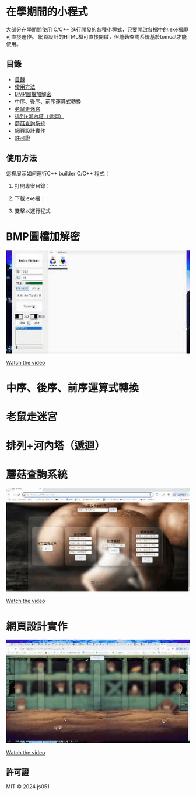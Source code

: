 # 在學期間的小程式

大部分在學期間使用 C/C++ 進行開發的各種小程式，只要開啟各檔中的.exe檔即可直接運作。
網頁設計的HTML檔可直接開啟，但蘑菇查詢系統基於tomcat才能使用。

## 目錄

- [目錄](#目錄)
- [使用方法](#使用方法)
- [BMP圖檔加解密](#BMP圖檔加解密)
- [中序、後序、前序運算式轉換](#中序、後序、前序運算式轉換)
- [老鼠走迷宮](#老鼠走迷宮)
- [排列+河內塔（遞迴）](#排列+河內塔（遞迴）)
- [蘑菇查詢系統](#蘑菇查詢系統)
- [網頁設計實作](#網頁設計實作)
- [許可證](#許可證)


## 使用方法

這裡展示如何運行C++ builder C/C++ 程式：

1. 打開專案目錄：

2. 下載.exe檔：

3. 雙擊以運行程式

# BMP圖檔加解密
<img src="images/10yaf-jtp5e.gif" alt="GIF" width="600">

[Watch the video](videos/2024-05-17%2016-27-52.mkv)

# 中序、後序、前序運算式轉換

# 老鼠走迷宮

# 排列+河內塔（遞迴）

# 蘑菇查詢系統
<img src="images/sr0dy-5ml78.gif" alt="GIF" width="600">

[Watch the video](videos/2024-05-17%2013-42-15.mkv)

# 網頁設計實作
<img src="images/sitj5-a2a4f.gif" alt="GIF" width="600">

[Watch the video](videos/2024-05-17%2013-57-33.mkv)



## 許可證

MIT © 2024 js051
